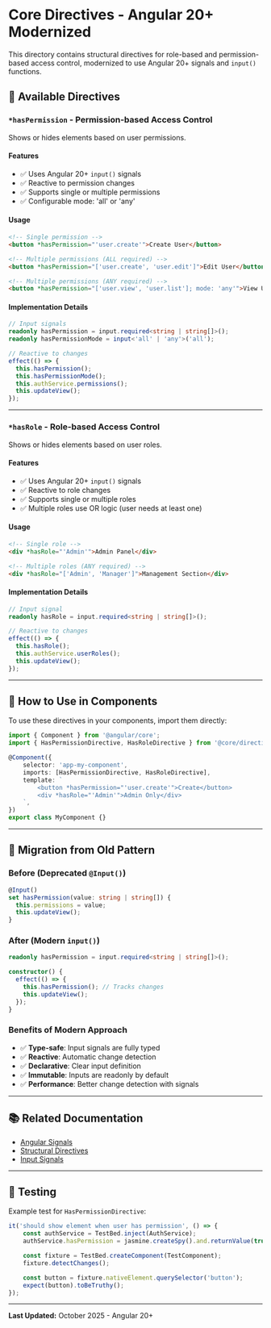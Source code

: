 # Core Directives - Angular 20+ Modernized

This directory contains structural directives for role-based and permission-based access control, modernized to use Angular 20+ signals and `input()` functions.

## 🎯 Available Directives

### `*hasPermission` - Permission-based Access Control

Shows or hides elements based on user permissions.

#### Features

-   ✅ Uses Angular 20+ `input()` signals
-   ✅ Reactive to permission changes
-   ✅ Supports single or multiple permissions
-   ✅ Configurable mode: 'all' or 'any'

#### Usage

```html
<!-- Single permission -->
<button *hasPermission="'user.create'">Create User</button>

<!-- Multiple permissions (ALL required) -->
<button *hasPermission="['user.create', 'user.edit']">Edit User</button>

<!-- Multiple permissions (ANY required) -->
<button *hasPermission="['user.view', 'user.list']; mode: 'any'">View Users</button>
```

#### Implementation Details

```typescript
// Input signals
readonly hasPermission = input.required<string | string[]>();
readonly hasPermissionMode = input<'all' | 'any'>('all');

// Reactive to changes
effect(() => {
  this.hasPermission();
  this.hasPermissionMode();
  this.authService.permissions();
  this.updateView();
});
```

---

### `*hasRole` - Role-based Access Control

Shows or hides elements based on user roles.

#### Features

-   ✅ Uses Angular 20+ `input()` signals
-   ✅ Reactive to role changes
-   ✅ Supports single or multiple roles
-   ✅ Multiple roles use OR logic (user needs at least one)

#### Usage

```html
<!-- Single role -->
<div *hasRole="'Admin'">Admin Panel</div>

<!-- Multiple roles (ANY required) -->
<div *hasRole="['Admin', 'Manager']">Management Section</div>
```

#### Implementation Details

```typescript
// Input signal
readonly hasRole = input.required<string | string[]>();

// Reactive to changes
effect(() => {
  this.hasRole();
  this.authService.userRoles();
  this.updateView();
});
```

---

## 🔧 How to Use in Components

To use these directives in your components, import them directly:

```typescript
import { Component } from '@angular/core';
import { HasPermissionDirective, HasRoleDirective } from '@core/directives';

@Component({
    selector: 'app-my-component',
    imports: [HasPermissionDirective, HasRoleDirective],
    template: `
        <button *hasPermission="'user.create'">Create</button>
        <div *hasRole="'Admin'">Admin Only</div>
    `,
})
export class MyComponent {}
```

---

## 🚀 Migration from Old Pattern

### Before (Deprecated `@Input()`)

```typescript
@Input()
set hasPermission(value: string | string[]) {
  this.permissions = value;
  this.updateView();
}
```

### After (Modern `input()`)

```typescript
readonly hasPermission = input.required<string | string[]>();

constructor() {
  effect(() => {
    this.hasPermission(); // Tracks changes
    this.updateView();
  });
}
```

### Benefits of Modern Approach

-   ✅ **Type-safe**: Input signals are fully typed
-   ✅ **Reactive**: Automatic change detection
-   ✅ **Declarative**: Clear input definition
-   ✅ **Immutable**: Inputs are readonly by default
-   ✅ **Performance**: Better change detection with signals

---

## 📚 Related Documentation

-   [Angular Signals](https://angular.dev/guide/signals)
-   [Structural Directives](https://angular.dev/guide/directives/structural-directives)
-   [Input Signals](https://angular.dev/guide/components/inputs)

---

## 🧪 Testing

Example test for `HasPermissionDirective`:

```typescript
it('should show element when user has permission', () => {
    const authService = TestBed.inject(AuthService);
    authService.hasPermission = jasmine.createSpy().and.returnValue(true);

    const fixture = TestBed.createComponent(TestComponent);
    fixture.detectChanges();

    const button = fixture.nativeElement.querySelector('button');
    expect(button).toBeTruthy();
});
```

---

**Last Updated:** October 2025 - Angular 20+
